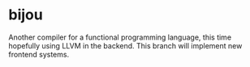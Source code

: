 # bijou
Another compiler for a functional programming language, this time hopefully using LLVM in the backend.
This branch will implement new frontend systems.